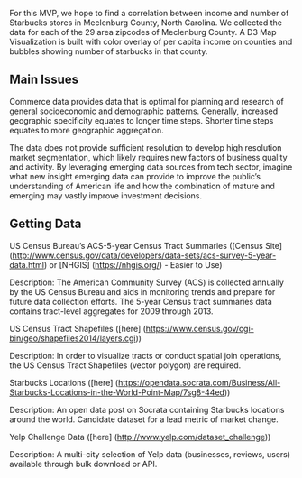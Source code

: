 For this MVP, we hope to find a correlation between income and number of Starbucks stores in Meclenburg County, North Carolina. We collected the data for each of the 29 area zipcodes of Meclenburg County. A D3 Map Visualization is built with color overlay of per capita income on counties and bubbles showing number of starbucks in that county.

## Main Issues

Commerce data provides data that is optimal for planning and research of general socioeconomic and demographic patterns. Generally, increased geographic specificity equates to longer time steps. Shorter time steps equates to more geographic aggregation. 

The data does not provide sufficient resolution to develop high resolution market segmentation, which likely requires new factors of business quality and activity. By leveraging emerging data sources from tech sector, imagine what new insight emerging data can provide to improve the public’s understanding of American life and how the combination of mature and emerging may vastly improve investment decisions.

## Getting Data

US Census Bureau’s ACS-5-year Census Tract Summaries ([Census Site] (http://www.census.gov/data/developers/data-sets/acs-survey-5-year-data.html) or [NHGIS] (https://nhgis.org/) - Easier to Use)

Description: The American Community Survey (ACS) is collected annually by the US Census Bureau and aids in monitoring trends and prepare for future data collection efforts. The 5-year Census tract summaries data contains tract-level aggregates for 2009 through 2013. 

US Census Tract Shapefiles ([here] (https://www.census.gov/cgi-bin/geo/shapefiles2014/layers.cgi))

Description: In order to visualize tracts or conduct spatial join operations, the US Census Tract Shapefiles (vector polygon) are required.

Starbucks Locations ([here] (https://opendata.socrata.com/Business/All-Starbucks-Locations-in-the-World-Point-Map/7sg8-44ed))

Description: An open data post on Socrata containing Starbucks locations around the world. Candidate dataset for a lead metric of market change. 

Yelp Challenge Data ([here] (http://www.yelp.com/dataset_challenge))

Description: A multi-city selection of Yelp data (businesses, reviews, users) available through bulk download or API.
